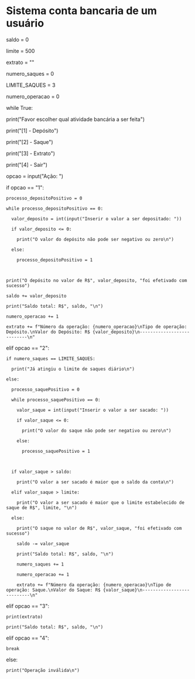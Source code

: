 # Sistema conta bancaria de um usuário



saldo = 0

limite = 500

extrato = ""

numero_saques = 0

LIMITE_SAQUES = 3

numero_operacao = 0



while True:

  print("Favor escolher qual atividade bancária a ser feita")

  print("[1] - Depósito")

  print("[2] - Saque")

  print("[3] - Extrato")

  print("[4] - Sair")

   

  opcao = input("Ação: ")

   

  if opcao == "1":

    processo_depositoPositivo = 0

    while processo_depositoPositivo == 0:

      valor_deposito = int(input("Inserir o valor a ser depositado: "))

      if valor_deposito <= 0:

        print("O valor do depósito não pode ser negativo ou zero\n")

      else:

        processo_depositoPositivo = 1

     

    print("O depósito no valor de R$", valor_deposito, "foi efetivado com sucesso")

    saldo += valor_deposito

    print("Saldo total: R$", saldo, "\n")

    numero_operacao += 1

    extrato += f"Número da operação: {numero_operacao}\nTipo de operação: Depósito.\nValor do Depósito: R$ {valor_deposito}\n---------------------------\n"

   

  elif opcao == "2":

    if numero_saques == LIMITE_SAQUES:

      print("Já atingiu o limite de saques diário\n")

    else:

      processo_saquePositivo = 0

      while processo_saquePositivo == 0:

        valor_saque = int(input("Inserir o valor a ser sacado: "))

        if valor_saque <= 0:

          print("O valor do saque não pode ser negativo ou zero\n")

        else:

          processo_saquePositivo = 1

       

      if valor_saque > saldo:

        print("O valor a ser sacado é maior que o saldo da conta\n")

      elif valor_saque > limite:

        print("O valor a ser sacado é maior que o limite estabelecido de saque de R$", limite, "\n")

      else:

        print("O saque no valor de R$", valor_saque, "foi efetivado com sucesso")

        saldo -= valor_saque

        print("Saldo total: R$", saldo, "\n")

        numero_saques += 1

        numero_operacao += 1

        extrato += f"Número da operação: {numero_operacao}\nTipo de operação: Saque.\nValor do Saque: R$ {valor_saque}\n---------------------------\n"

   

  elif opcao == "3":

    print(extrato)

    print("Saldo total: R$", saldo, "\n")

   

  elif opcao == "4":

    break

   

  else:

    print("Operação inválida\n")
